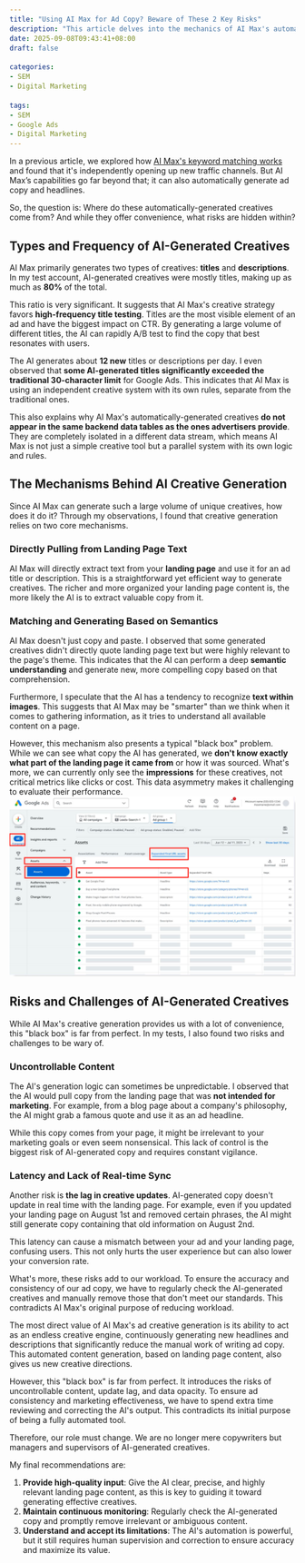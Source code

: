 ```yaml
---
title: "Using AI Max for Ad Copy? Beware of These 2 Key Risks"
description: "This article delves into the mechanics of AI Max's automatic ad creative generation, covering the frequency and sources of AI-generated copy, as well as the risks of uncontrollable content and data opacity."
date: 2025-09-08T09:43:41+08:00
draft: false

categories:
- SEM
- Digital Marketing

tags:
- SEM
- Google Ads
- Digital Marketing
---
```


In a previous article, we explored how [AI Max's keyword matching works](https://chloevolution.com/posts/ai-max-search-keyword-insights/) and found that it's independently opening up new traffic channels. But AI Max’s capabilities go far beyond that; it can also automatically generate ad copy and headlines.

So, the question is: Where do these automatically-generated creatives come from? And while they offer convenience, what risks are hidden within?

## Types and Frequency of AI-Generated Creatives

AI Max primarily generates two types of creatives: **titles** and **descriptions**. In my test account, AI-generated creatives were mostly titles, making up as much as **80%** of the total.

This ratio is very significant. It suggests that AI Max's creative strategy favors **high-frequency title testing**. Titles are the most visible element of an ad and have the biggest impact on CTR. By generating a large volume of different titles, the AI can rapidly A/B test to find the copy that best resonates with users.

The AI generates about **12 new** titles or descriptions per day. I even observed that **some AI-generated titles significantly exceeded the traditional 30-character limit** for Google Ads. This indicates that AI Max is using an independent creative system with its own rules, separate from the traditional ones.

This also explains why AI Max's automatically-generated creatives **do not appear in the same backend data tables as the ones advertisers provide**. They are completely isolated in a different data stream, which means AI Max is not just a simple creative tool but a parallel system with its own logic and rules.

## The Mechanisms Behind AI Creative Generation

Since AI Max can generate such a large volume of unique creatives, how does it do it? Through my observations, I found that creative generation relies on two core mechanisms.

### **Directly Pulling from Landing Page Text**

AI Max will directly extract text from your **landing page** and use it for an ad title or description. This is a straightforward yet efficient way to generate creatives. The richer and more organized your landing page content is, the more likely the AI is to extract valuable copy from it.

### **Matching and Generating Based on Semantics**

AI Max doesn't just copy and paste. I observed that some generated creatives didn't directly quote landing page text but were highly relevant to the page's theme. This indicates that the AI can perform a deep **semantic understanding** and generate new, more compelling copy based on that comprehension.

Furthermore, I speculate that the AI has a tendency to recognize **text within images**. This suggests that AI Max may be "smarter" than we think when it comes to gathering information, as it tries to understand all available content on a page.

However, this mechanism also presents a typical "black box" problem. While we can see what copy the AI has generated, we **don't know exactly what part of the landing page it came from** or how it was sourced. What's more, we can currently only see the **impressions** for these creatives, not critical metrics like clicks or cost. This data asymmetry makes it challenging to evaluate their performance.
![ai-max-assets-report](ai-max-assets-report.png)


## Risks and Challenges of AI-Generated Creatives

While AI Max's creative generation provides us with a lot of convenience, this "black box" is far from perfect. In my tests, I also found two risks and challenges to be wary of.

### Uncontrollable Content

The AI's generation logic can sometimes be unpredictable. I observed that the AI would pull copy from the landing page that was **not intended for marketing**. For example, from a blog page about a company's philosophy, the AI might grab a famous quote and use it as an ad headline.

While this copy comes from your page, it might be irrelevant to your marketing goals or even seem nonsensical. This lack of control is the biggest risk of AI-generated copy and requires constant vigilance.

### Latency and Lack of Real-time Sync

Another risk is **the lag in creative updates**. AI-generated copy doesn't update in real time with the landing page. For example, even if you updated your landing page on August 1st and removed certain phrases, the AI might still generate copy containing that old information on August 2nd.

This latency can cause a mismatch between your ad and your landing page, confusing users. This not only hurts the user experience but can also lower your conversion rate.

What's more, these risks add to our workload. To ensure the accuracy and consistency of our ad copy, we have to regularly check the AI-generated creatives and manually remove those that don't meet our standards. This contradicts AI Max's original purpose of reducing workload.



The most direct value of AI Max's ad creative generation is its ability to act as an endless creative engine, continuously generating new headlines and descriptions that significantly reduce the manual work of writing ad copy. This automated content generation, based on landing page content, also gives us new creative directions.

However, this "black box" is far from perfect. It introduces the risks of uncontrollable content, update lag, and data opacity. To ensure ad consistency and marketing effectiveness, we have to spend extra time reviewing and correcting the AI's output. This contradicts its initial purpose of being a fully automated tool.

Therefore, our role must change. We are no longer mere copywriters but managers and supervisors of AI-generated creatives.

My final recommendations are:

1.  **Provide high-quality input**: Give the AI clear, precise, and highly relevant landing page content, as this is key to guiding it toward generating effective creatives.
2.  **Maintain continuous monitoring**: Regularly check the AI-generated copy and promptly remove irrelevant or ambiguous content.
3.  **Understand and accept its limitations**: The AI's automation is powerful, but it still requires human supervision and correction to ensure accuracy and maximize its value.